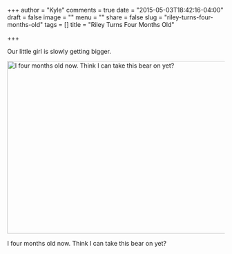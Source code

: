 +++
author = "Kyle"
comments = true
date = "2015-05-03T18:42:16-04:00"
draft = false
image = ""
menu = ""
share = false
slug = "riley-turns-four-months-old"
tags = []
title = "Riley Turns Four Months Old"

+++

Our little girl is slowly getting bigger.

<!--more-->

<a href="http://photos.kyleandarica.com/Family/Riley-Marie/20150501-to-20150431/i-v8kjsjC/A">
	<img class="" src="http://photos.kyleandarica.com/Family/Riley-Marie/20150501-to-20150431/i-v8kjsjC/0/M/May-M.jpg" alt="I four months old now. Think I can take this bear on yet?" width="600" height="400" />
</a>
<p class="caption">I four months old now. Think I can take this bear on yet?</p>